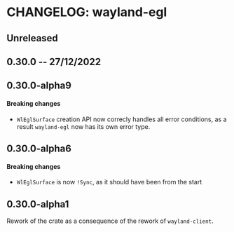 # CHANGELOG: wayland-egl

## Unreleased

## 0.30.0 -- 27/12/2022

## 0.30.0-alpha9

#### Breaking changes

- `WlEglSurface` creation API now correcly handles all error conditions, as a result
  `wayland-egl` now has its own error type.

## 0.30.0-alpha6

#### Breaking changes

- `WlEglSurface` is now `!Sync`, as it should have been from the start

## 0.30.0-alpha1

Rework of the crate as a consequence of the rework of `wayland-client`.